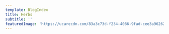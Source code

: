 ```yaml
---
template: BlogIndex
title: Herbs
subtitle: ''
featuredImage: 'https://ucarecdn.com/83a3c73d-f234-4086-9fad-cee3a9626230/'
---
```


